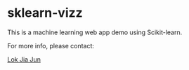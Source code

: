 # sklearn-vizz


This is a machine learning web app demo using Scikit-learn.

For more info, please contact:

[Lok Jia Jun](hhttps://www.linkedin.com/in/jiajunlok/)
